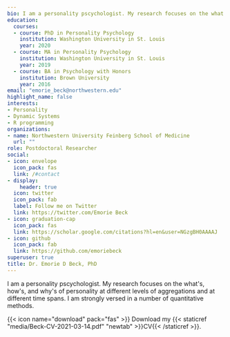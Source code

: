 ```yaml
---
bio: I am a personality pscychologist. My research focuses on the what's, how's, and why's of personality at different levels of aggregations and at different time spans. I am strongly versed in a number of quantitative methods.
education:
  courses:
  - course: PhD in Personality Psychology 
    institution: Washington University in St. Louis
    year: 2020
  - course: MA in Personality Psychology 
    institution: Washington University in St. Louis
    year: 2019
  - course: BA in Psychology with Honors
    institution: Brown University
    year: 2016
email: "emorie_beck@northwestern.edu"
highlight_name: false
interests:
- Personality
- Dynamic Systems
- R programming
organizations:
- name: Northwestern University Feinberg School of Medicine
  url: ""
role: Postdoctoral Researcher
social:
- icon: envelope
  icon_pack: fas
  link: /#contact
- display:
    header: true
  icon: twitter
  icon_pack: fab
  label: Follow me on Twitter
  link: https://twitter.com/Emorie Beck
- icon: graduation-cap
  icon_pack: fas
  link: https://scholar.google.com/citations?hl=en&user=NGzgBH0AAAAJ
- icon: github
  icon_pack: fab
  link: https://github.com/emoriebeck
superuser: true
title: Dr. Emorie D Beck, PhD
---
```


I am a personality pscychologist. My research focuses on the what's, how's, and why's of personality at different levels of aggregations and at different time spans. I am strongly versed in a number of quantitative methods.

{{< icon name="download" pack="fas" >}} Download my {{< staticref "media/Beck-CV-2021-03-14.pdf" "newtab" >}}CV{{< /staticref >}}.
